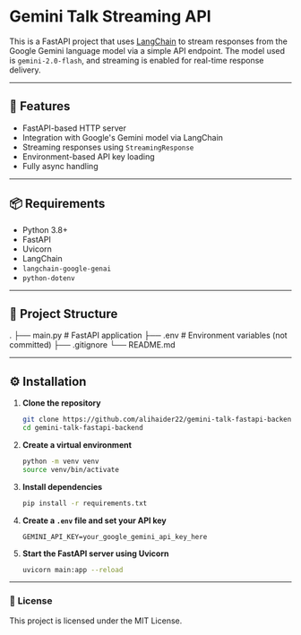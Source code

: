 
# Gemini Talk Streaming API

This is a FastAPI project that uses [LangChain](https://github.com/langchain-ai/langchain) to stream responses from the Google Gemini language model via a simple API endpoint. The model used is `gemini-2.0-flash`, and streaming is enabled for real-time response delivery.

---

## 🚀 Features

- FastAPI-based HTTP server
- Integration with Google's Gemini model via LangChain
- Streaming responses using `StreamingResponse`
- Environment-based API key loading
- Fully async handling

---

## 📦 Requirements

- Python 3.8+
- FastAPI
- Uvicorn
- LangChain
- `langchain-google-genai`
- `python-dotenv`

---

## 📁 Project Structure

.
├── main.py # FastAPI application
├── .env # Environment variables (not committed)
├── .gitignore
└── README.md



---

## ⚙️ Installation

1. **Clone the repository**
   ```bash
   git clone https://github.com/alihaider22/gemini-talk-fastapi-backend.git
   cd gemini-talk-fastapi-backend

2. **Create a virtual environment**
   ```bash
   python -m venv venv
   source venv/bin/activate

3. **Install dependencies**
   ```bash
   pip install -r requirements.txt

4. **Create a `.env` file and set your API key**
   ```env
   GEMINI_API_KEY=your_google_gemini_api_key_here

5. **Start the FastAPI server using Uvicorn**
   ```bash
   uvicorn main:app --reload

---

### 📄 **License**

This project is licensed under the MIT License.
